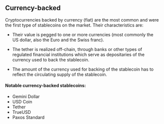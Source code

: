## Currency-backed

Cryptocurrencies backed by currency (fiat) are the most common and were the first type of stablecoins on the market. Their characteristics are:

* Their value is pegged to one or more currencies (most commonly the US dollar, also the Euro and the Swiss franc).

* The tether is realized off-chain, through banks or other types of regulated financial institutions which serve as depositaries of the currency used to back the stablecoin.

* The amount of the currency used for backing of the stablecoin has to reflect the circulating supply of the stablecoin.

#### Notable currency-backed stablecoins:

* Gemini Dollar
* USD Coin
* Tether
* TrueUSD
* Paxos Standard
